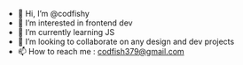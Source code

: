 - 👋 Hi, I’m @codfishy
- 👀 I’m interested in frontend dev
- 🌱 I’m currently learning JS 
- 💞️ I’m looking to collaborate on any design and dev projects
- 📫 How to reach me : codfish379@gmail.com

<!---
codfishy/codfishy is a ✨ special ✨ repository because its `README.md` (this file) appears on your GitHub profile.
You can click the Preview link to take a look at your changes.
--->
